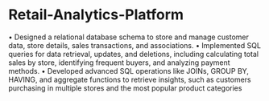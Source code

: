 # Retail-Analytics-Platform
• Designed a relational database schema to store and manage customer data, store details, sales transactions, and associations.
• Implemented SQL queries for data retrieval, updates, and deletions, including calculating total sales by store, identifying
frequent buyers, and analyzing payment methods.
• Developed advanced SQL operations like JOINs, GROUP BY, HAVING, and aggregate functions to retrieve insights, such as
customers purchasing in multiple stores and the most popular product categories
